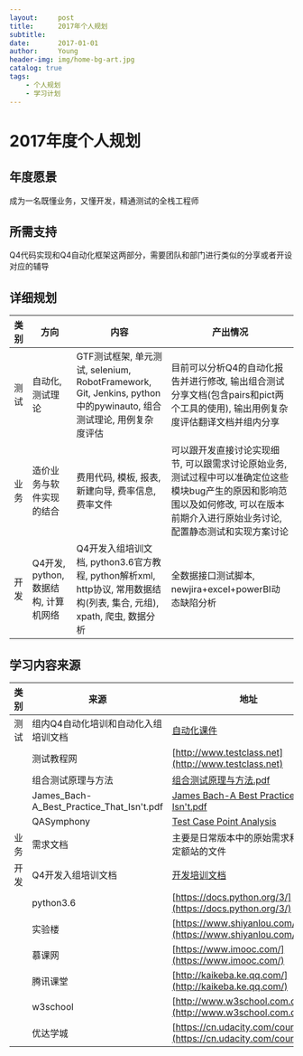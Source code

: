 ```yaml
---
layout:     post
title:      2017年个人规划
subtitle:   
date:       2017-01-01
author:     Young
header-img: img/home-bg-art.jpg
catalog: true
tags:
    - 个人规划
    - 学习计划
---
```



# 2017年度个人规划

## 年度愿景
成为一名既懂业务，又懂开发，精通测试的全栈工程师

## 所需支持
Q4代码实现和Q4自动化框架这两部分，需要团队和部门进行类似的分享或者开设对应的辅导

## 详细规划
|类别|方向|内容|产出情况|
|---|---|---|---|
|测试|自动化, 测试理论|GTF测试框架, 单元测试, selenium, RobotFramework, Git, Jenkins, python中的pywinauto, 组合测试理论, 用例复杂度评估|目前可以分析Q4的自动化报告并进行修改, 输出组合测试分享文档(包含pairs和pict两个工具的使用), 输出用例复杂度评估翻译文档并组内分享|
|业务|造价业务与软件实现的结合|费用代码, 模板, 报表, 新建向导, 费率信息, 费率文件|可以跟开发直接讨论实现细节, 可以跟需求讨论原始业务, 测试过程中可以准确定位这些模块bug产生的原因和影响范围以及如何修改, 可以在版本前期介入进行原始业务讨论,配置静态测试和实现方案讨论|
|开发|Q4开发, python, 数据结构, 计算机网络|Q4开发入组培训文档, python3.6官方教程, python解析xml, http协议, 常用数据结构(列表, 集合, 元组), xpath, 爬虫, 数据分析|全数据接口测试脚本, newjira+excel+powerBI动态缺陷分析|

## 学习内容来源
|类别|来源|地址|
|---|---|---|
|测试|组内Q4自动化培训和自动化入组培训文档|[自动化课件](http://server-doc/GBQ/GBQ4/GBQ4.0开发任务/开发周计划/自动化2017/04学习组织建设/学习型组织建设-西安技能/Q4自动化分享)|
| |测试教程网|[http://www.testclass.net](http://www.testclass.net)|
| |组合测试原理与方法|[组合测试原理与方法.pdf](./参考文档/组合测试原理与方法.pdf)|
| |James_Bach-A_Best_Practice_That_Isn't.pdf|[James Bach-A Best Practice That Isn't.pdf](./参考文档/James_Bach-A_Best_Practice_That_Isn't.pdf)|
| |QASymphony|[Test Case Point Analysis](https://yuyangkobe.github.io/2017/10/18/Test_Case_Point_Analysis)|
|业务|需求文档|主要是日常版本中的原始需求和对应定额站的文件|
|开发|Q4开发入组培训文档|[开发培训文档](http://server-code/GBQ/GBQ4/配置文档/技术文档/技术建设/2010年)|
| |python3.6|[https://docs.python.org/3/](https://docs.python.org/3/)|
| |实验楼|[https://www.shiyanlou.com/](https://www.shiyanlou.com/)|
| |慕课网|[https://www.imooc.com/](https://www.imooc.com/)|
| |腾讯课堂|[http://kaikeba.ke.qq.com/](http://kaikeba.ke.qq.com/)|
| |w3school|[http://www.w3school.com.cn/](http://www.w3school.com.cn/)|
| |优达学城|[https://cn.udacity.com/courses/all](https://cn.udacity.com/courses/all)|